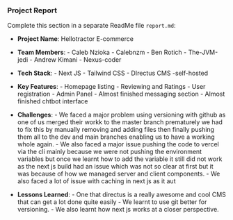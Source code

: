### **Project Report**
Complete this section in a separate ReadMe file `report.md`:
- **Project Name**: Hellotractor E-commerce
- **Team Members**: 
                    - Caleb Nzioka - Calebnzm
                    - Ben Rotich - The-JVM-jedi
                    - Andrew Kimani - Nexus-coder

- **Tech Stack**: 
                    - Next JS
                    - Tailwind CSS
                    - DIrectus CMS -self-hosted

- **Key Features**:
                    - Homepage listing
                    - Reviewing and Ratings
                    - User registration
                    - Admin Panel
                    - Almost finished messaging section
                    - Almost finished chtbot interface
- **Challenges**: 
                    - We faced a major problem using versioning with github as one of us merged their workk to the master branch prematurely
                      we had to fix this by manually removing and adding files then finally pushing them all to the dev and main branches enabling us to have a working whole again.
                    - We also faced a major issue pushing the code to vercel via the cli mainly because we were not pushing the    environment variables but once we learnt how to add the variable it still did not work as the next js build had an issue which was not so clear at first but it was because of how we managed server and client components.
                    - We also faced a lot of issue with caching in next js as it aut
- **Lessons Learned**: 
                    - One that directus is a really awesome and cool CMS that can get a lot done quite easily
                    - We learnt to use git better for versioning.
                    - We also learnt how next js works at a closer perspective.
